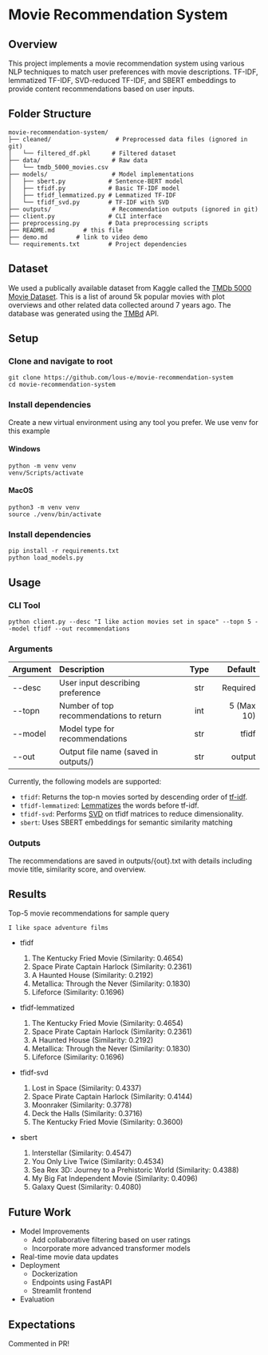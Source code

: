 # Movie Recommendation System

## Overview

This project implements a movie recommendation system using various NLP techniques to match user preferences with movie descriptions. TF-IDF, lemmatized TF-IDF, SVD-reduced TF-IDF, and SBERT embeddings to provide content recommendations based on user inputs.

## Folder Structure
```
movie-recommendation-system/
├── cleaned/                  # Preprocessed data files (ignored in git)
│   └── filtered_df.pkl      # Filtered dataset
├── data/                    # Raw data 
│   └── tmdb_5000_movies.csv
├── models/                  # Model implementations
│   ├── sbert.py            # Sentence-BERT model
│   ├── tfidf.py            # Basic TF-IDF model
│   ├── tfidf_lemmatized.py # Lemmatized TF-IDF
│   └── tfidf_svd.py        # TF-IDF with SVD
├── outputs/                 # Recommendation outputs (ignored in git)
├── client.py               # CLI interface
├── preprocessing.py        # Data preprocessing scripts
├── README.md        # this file
├── demo.md        # link to video demo
└── requirements.txt        # Project dependencies
```

## Dataset
We used a publically available dataset from Kaggle called the [TMDb 5000 Movie Dataset](https://www.kaggle.com/datasets/tmdb/tmdb-movie-metadata?select=tmdb_5000_movies.csv). This is a list of around 5k popular movies with plot overviews and other related data collected around 7 years ago. The database was generated using the [TMBd](https://www.themoviedb.org/) API.

## Setup
### Clone and navigate to root
```{bash}
git clone https://github.com/lous-e/movie-recommendation-system
cd movie-recommendation-system
```


### Install dependencies
Create a new virtual environment using any tool you prefer. We use venv for this example

#### Windows
```{bash}
python -m venv venv
venv/Scripts/activate
```
#### MacOS
```{bash}
python3 -m venv venv
source ./venv/bin/activate
```
### Install dependencies
```{bash}
pip install -r requirements.txt
python load_models.py
```

## Usage
### CLI Tool
```{bash}
python client.py --desc "I like action movies set in space" --topn 5 --model tfidf --out recommendations
```
### Arguments
| Argument        | Description           | Type  | Default
| ------------- |:-------------| :-----:| -----:
| --desc      | User input describing preference | str | Required
| --topn      | Number of top recommendations to return      |   int | 5 (Max 10)
| --model | Model type for recommendations      |   str | tfidf
| --out | Output file name (saved in outputs/)      |    str | output

Currently, the following models are supported:
- ```tfidf```: Returns the top-n movies sorted by descending order of [tf-idf](https://en.wikipedia.org/wiki/Tf%E2%80%93idf).
- ```tfidf-lemmatized```: [Lemmatizes](https://en.wikipedia.org/wiki/Lemmatization) the words before tf-idf.
- ```tfidf-svd```: Performs [SVD](https://en.wikipedia.org/wiki/Singular_value_decomposition) on tfidf matrices to reduce dimensionality.
- ```sbert```: Uses SBERT embeddings for semantic similarity matching

### Outputs
The recommendations are saved in outputs/{out}.txt with details including movie title, similarity score, and overview.

## Results
Top-5 movie recommendations for sample query

```
I like space adventure films
```

- tfidf
    1. The Kentucky Fried Movie (Similarity: 0.4654)
    2. Space Pirate Captain Harlock (Similarity: 0.2361)
    3. A Haunted House (Similarity: 0.2192)
    4. Metallica: Through the Never (Similarity: 0.1830)
    5. Lifeforce (Similarity: 0.1696)

- tfidf-lemmatized
    1. The Kentucky Fried Movie (Similarity: 0.4654)
    2. Space Pirate Captain Harlock (Similarity: 0.2361)
    3. A Haunted House (Similarity: 0.2192)
    4. Metallica: Through the Never (Similarity: 0.1830)
    5. Lifeforce (Similarity: 0.1696)

- tfidf-svd
    1. Lost in Space (Similarity: 0.4337)
    2. Space Pirate Captain Harlock (Similarity: 0.4144)
    3. Moonraker (Similarity: 0.3778)
    4. Deck the Halls (Similarity: 0.3716)
    5. The Kentucky Fried Movie (Similarity: 0.3600)

- sbert
    1. Interstellar (Similarity: 0.4547)
    2. You Only Live Twice (Similarity: 0.4534)
    3. Sea Rex 3D: Journey to a Prehistoric World (Similarity: 0.4388)
    4. My Big Fat Independent Movie (Similarity: 0.4096)
    5. Galaxy Quest (Similarity: 0.4080)

## Future Work
- Model Improvements
    - Add collaborative filtering based on user ratings
    - Incorporate more advanced transformer models
- Real-time movie data updates
- Deployment
    - Dockerization
    - Endpoints using FastAPI
    - Streamlit frontend
- Evaluation

## Expectations
Commented in PR!